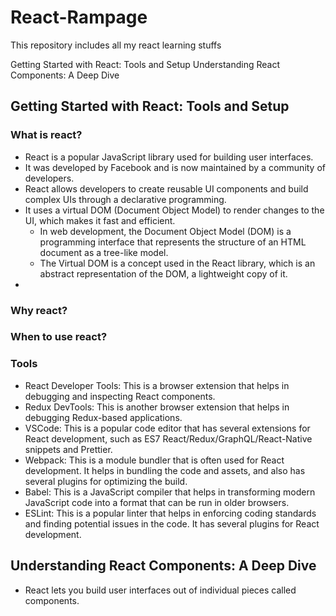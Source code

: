 # React-Rampage
This repository includes all my react learning stuffs

Getting Started with React: Tools and Setup
Understanding React Components: A Deep Dive

## Getting Started with React: Tools and Setup
### What is react?
- React is a popular JavaScript library used for building user interfaces. 
- It was developed by Facebook and is now maintained by a community of developers. 
-  React allows developers to create reusable UI components and build complex UIs through a declarative programming. 
-   It uses a virtual DOM (Document Object Model) to render changes to the UI, which makes it fast and efficient.
    - In web development, the Document Object Model (DOM) is a programming interface that represents the structure of an HTML document as a tree-like model. 
    - The Virtual DOM is a concept used in the React library, which is an abstract representation of the DOM, a lightweight copy of it.
  - 
### Why react?
### When to use react?
### Tools
- React Developer Tools: This is a browser extension that helps in debugging and inspecting React components.
- Redux DevTools: This is another browser extension that helps in debugging Redux-based applications.
- VSCode: This is a popular code editor that has several extensions for React development, such as ES7 React/Redux/GraphQL/React-Native snippets and Prettier.
- Webpack: This is a module bundler that is often used for React development. It helps in bundling the code and assets, and also has several plugins for optimizing the build.
- Babel: This is a JavaScript compiler that helps in transforming modern JavaScript code into a format that can be run in older browsers.
- ESLint: This is a popular linter that helps in enforcing coding standards and finding potential issues in the code. It has several plugins for React development.

## Understanding React Components: A Deep Dive
- React lets you build user interfaces out of individual pieces called components. 
